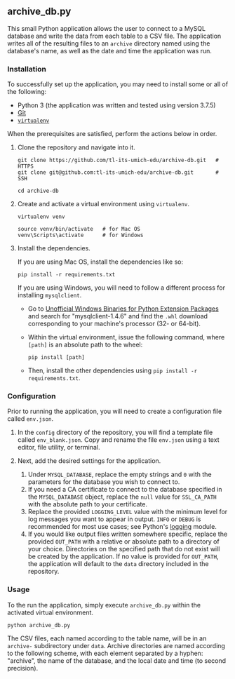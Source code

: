 ## archive_db.py

This small Python application allows the user to connect to a MySQL database and write the data from each table to a CSV file. The application writes all of the resulting files to an `archive` directory named using the database's name, as well as the date and time the application was run.

### Installation

To successfully set up the application, you may need to install some or all of the following:
* Python 3 (the application was written and tested using version 3.7.5)
* [Git](https://git-scm.com/)
* [`virtualenv`](https://virtualenv.pypa.io/en/latest/)

When the prerequisites are satisfied, perform the actions below in order. 

1. Clone the repository and navigate into it.
    ```
    git clone https://github.com/tl-its-umich-edu/archive-db.git   # HTTPS
    git clone git@github.com:tl-its-umich-edu/archive-db.git       # SSH
    
    cd archive-db
    ```

1. Create and activate a virtual environment using `virtualenv`.
   ```
   virtualenv venv

   source venv/bin/activate   # for Mac OS
   venv\Scripts\activate      # for Windows
   ```

1. Install the dependencies.

    If you are using Mac OS, install the dependencies like so:
    ```
    pip install -r requirements.txt
    ```

    If you are using Windows, you will need to follow a different process for installing `mysqlclient`.

    * Go to [Unofficial Windows Binaries for Python Extension Packages](https://www.lfd.uci.edu/~gohlke/pythonlibs/#mysqlclient) and search for "mysqlclient-1.4.6" and find the `.whl` download corresponding to your machine's processor (32- or 64-bit).

    * Within the virtual environment, issue the following command, where `[path]` is an absolute path to the wheel:
        ```
        pip install [path]
        ```

    * Then, install the other dependencies using `pip install -r requirements.txt`.

### Configuration

Prior to running the application, you will need to create a configuration file called `env.json`. 

1. In the `config` directory of the repository, you will find a template file called `env_blank.json`. 
Copy and rename the file `env.json` using a text editor, file utility, or terminal.

1. Next, add the desired settings for the application. 
    1. Under `MYSQL_DATABASE`, replace the empty strings and `0` with the parameters for the database you wish to connect to.
    2. If you need a CA certificate to connect to the database specified in the `MYSQL_DATABASE` object, replace the `null` value for `SSL_CA_PATH` with the absolute path to your certificate.
    3. Replace the provided `LOGGING_LEVEL` value with the minimum level for log messages you want to appear in output. `INFO` or `DEBUG` is recommended for most use cases; see Python's [logging](https://docs.python.org/3/library/logging.html) module.
    4. If you would like output files written somewhere specific, replace the provided `OUT_PATH` with a relative or absolute path to a directory of your choice. Directories on the specified path that do not exist will be created by the application. If no value is provided for `OUT_PATH`, the application will default to the `data` directory included in the repository.

### Usage

To the run the application, simply execute `archive_db.py` within the activated virtual environment.

```
python archive_db.py
```

The CSV files, each named according to the table name, will be in an `archive-` subdirectory under `data`. Archive directories are named according to the following scheme, with each element separated by a hyphen: "archive", the name of the database, and the local date and time (to second precision).
